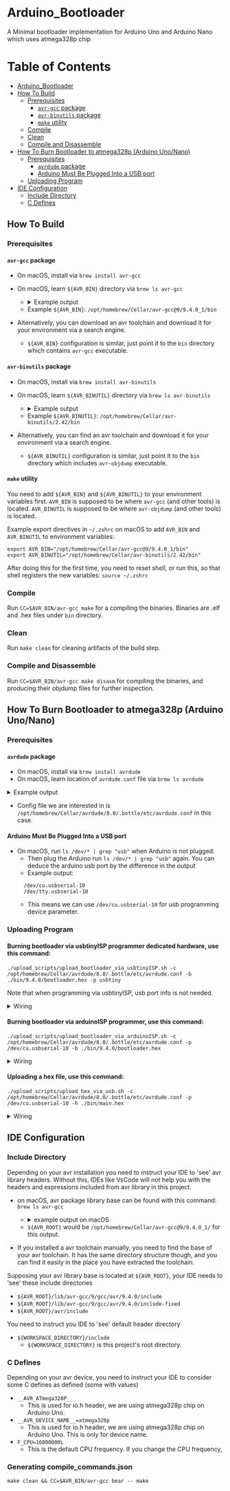 # Arduino_Bootloader
A Minimal bootloader implementation for Arduino Uno and Arduino Nano which uses atmega328p chip

# Table of Contents
- [Arduino_Bootloader](#arduino_bootloader)
- [How To Build](#how-to-build)
  - [Prerequisites](#prerequisites)
    - [`avr-gcc` package](#avr-gcc-package)
    - [`avr-binutils` package](#avr-binutils-package)
    - [`make` utility](#make-utility)
  - [Compile](#compile)
  - [Clean](#clean)
  - [Compile and Disassemble](#compile-and-disassemble)
- [How To Burn Bootloader to atmega328p (Arduino Uno/Nano)](#how-to-burn-bootloader-to-atmega328p-arduino-unonano)
  - [Prerequisites](#prerequisites-1)
    - [`avrdude` package](#avrdude-package)
    - [Arduino Must Be Plugged Into a USB port](#arduino-must-be-plugged-into-a-usb-port)
  - [Uploading Program](#uploading-program)
- [IDE Configuration](#ide-configuration)
  - [Include Directory](#include-directory)
  - [C Defines](#c-defines)

## How To Build

### Prerequisites
#### `avr-gcc` package
  * On macOS, install via `brew install avr-gcc`
  * On macOS, learn `${AVR_BIN}` directory via `brew ls avr-gcc`
    * <details> <summary>Example output</summary>
     
      ```
        /opt/homebrew/Cellar/avr-gcc@9/9.4.0_1/avr/include/ (293 files)
        /opt/homebrew/Cellar/avr-gcc@9/9.4.0_1/avr/lib/ (618 files)
        /opt/homebrew/Cellar/avr-gcc@9/9.4.0_1/bin/avr-c++
        /opt/homebrew/Cellar/avr-gcc@9/9.4.0_1/bin/avr-cpp
        /opt/homebrew/Cellar/avr-gcc@9/9.4.0_1/bin/avr-g++
        /opt/homebrew/Cellar/avr-gcc@9/9.4.0_1/bin/avr-gcc
        /opt/homebrew/Cellar/avr-gcc@9/9.4.0_1/bin/avr-gcc-9.4.0
        /opt/homebrew/Cellar/avr-gcc@9/9.4.0_1/bin/avr-gcc-ar
        /opt/homebrew/Cellar/avr-gcc@9/9.4.0_1/bin/avr-gcc-nm
        /opt/homebrew/Cellar/avr-gcc@9/9.4.0_1/bin/avr-gcc-ranlib
        /opt/homebrew/Cellar/avr-gcc@9/9.4.0_1/bin/avr-gcov
        /opt/homebrew/Cellar/avr-gcc@9/9.4.0_1/bin/avr-gcov-dump
        /opt/homebrew/Cellar/avr-gcc@9/9.4.0_1/bin/avr-gcov-tool
        /opt/homebrew/Cellar/avr-gcc@9/9.4.0_1/bin/avr-man
        /opt/homebrew/Cellar/avr-gcc@9/9.4.0_1/lib/avr-gcc/ (791 files)
        /opt/homebrew/Cellar/avr-gcc@9/9.4.0_1/libexec/gcc/ (13 files)
        /opt/homebrew/Cellar/avr-gcc@9/9.4.0_1/sbom.spdx.json
        /opt/homebrew/Cellar/avr-gcc@9/9.4.0_1/share/doc/ (20 files)
        /opt/homebrew/Cellar/avr-gcc@9/9.4.0_1/share/man/ (6 files)
      ```
      
    </details>
    
    * Example `${AVR_BIN}`: `/opt/homebrew/Cellar/avr-gcc@9/9.4.0_1/bin`
  * Alternatively, you can download an avr toolchain and download it for your environment via a search engine.
    * `${AVR_BIN}` configuration is similar, just point it to the `bin` directory which contains `avr-gcc` executable.

#### `avr-binutils` package
  * On macOS, install via `brew install avr-binutils`
  * On macOS, learn `${AVR_BINUTIL}` directory via `brew ls avr-binutils`
    * <details> <summary>Example output</summary>
     
      ```
        /opt/homebrew/Cellar/avr-binutils/2.42/avr/bin/ (10 files)
        /opt/homebrew/Cellar/avr-binutils/2.42/avr/lib/ (121 files)
        /opt/homebrew/Cellar/avr-binutils/2.42/bin/avr-addr2line
        /opt/homebrew/Cellar/avr-binutils/2.42/bin/avr-ar
        /opt/homebrew/Cellar/avr-binutils/2.42/bin/avr-as
        /opt/homebrew/Cellar/avr-binutils/2.42/bin/avr-c++filt
        /opt/homebrew/Cellar/avr-binutils/2.42/bin/avr-elfedit
        /opt/homebrew/Cellar/avr-binutils/2.42/bin/avr-gprof
        /opt/homebrew/Cellar/avr-binutils/2.42/bin/avr-ld
        /opt/homebrew/Cellar/avr-binutils/2.42/bin/avr-ld.bfd
        /opt/homebrew/Cellar/avr-binutils/2.42/bin/avr-nm
        /opt/homebrew/Cellar/avr-binutils/2.42/bin/avr-objcopy
        /opt/homebrew/Cellar/avr-binutils/2.42/bin/avr-objdump
        /opt/homebrew/Cellar/avr-binutils/2.42/bin/avr-ranlib
        /opt/homebrew/Cellar/avr-binutils/2.42/bin/avr-readelf
        /opt/homebrew/Cellar/avr-binutils/2.42/bin/avr-size
        /opt/homebrew/Cellar/avr-binutils/2.42/bin/avr-strings
        /opt/homebrew/Cellar/avr-binutils/2.42/bin/avr-strip
        /opt/homebrew/Cellar/avr-binutils/2.42/lib/avr/bfd-plugins/libdep.so
        /opt/homebrew/Cellar/avr-binutils/2.42/sbom.spdx.json
        /opt/homebrew/Cellar/avr-binutils/2.42/share/man/ (18 files)
      ```
      
    </details>
    
    * Example `${AVR_BINUTIL}`: `/opt/homebrew/Cellar/avr-binutils/2.42/bin`
  * Alternatively, you can find an avr toolchain and download it for your environment via a search engine.
    * `${AVR_BINUTIL}` configuration is similar, just point it to the `bin` directory which includes `avr-objdump` executable.

#### `make` utility
You need to add `${AVR_BIN}` and `${AVR_BINUTIL}` to your environment variables first. `AVR_BIN` is supposed to be where `avr-gcc` (and other tools) is located. `AVR_BINUTIL` is supposed to be where `avr-objdump` (and other tools) is located.

Example export directives in `~/.zshrc` on macOS to add `AVR_BIN` and `AVR_BINUTIL` to environment variables:
```
export AVR_BIN="/opt/homebrew/Cellar/avr-gcc@9/9.4.0_1/bin"
export AVR_BINUTIL="/opt/homebrew/Cellar/avr-binutils/2.42/bin"
```

After doing this for the first time, you need to reset shell, or run this, so that shell registers the new variables: `source ~/.zshrc`

### Compile
Run `CC=$AVR_BIN/avr-gcc make` for a compiling the binaries. Binaries are .elf and .hex files under `bin` directory.

### Clean
Run `make clean` for cleaning artifacts of the build step.

### Compile and Disassemble
Run `CC=$AVR_BIN/avr-gcc make disasm` for compiling the binaries, and producing their objdump files for further inspection.

## How To Burn Bootloader to atmega328p (Arduino Uno/Nano)
### Prerequisites

#### `avrdude` package
  * On macOS, install via `brew install avrdude`
  * On macOS, learn location of `avrdude.conf` file via `brew ls avrdude`
   <details> <summary>Example output</summary>
    
   ```
    /opt/homebrew/Cellar/avrdude/8.0/.bottle/etc/avrdude.conf
    /opt/homebrew/Cellar/avrdude/8.0/bin/avrdude
    /opt/homebrew/Cellar/avrdude/8.0/bin/elf2tag
    /opt/homebrew/Cellar/avrdude/8.0/include/ (2 files)
    /opt/homebrew/Cellar/avrdude/8.0/lib/libavrdude.2.0.0.dylib
    /opt/homebrew/Cellar/avrdude/8.0/lib/ (3 other files)
    /opt/homebrew/Cellar/avrdude/8.0/sbom.spdx.json
    /opt/homebrew/Cellar/avrdude/8.0/share/man/man1/avrdude.1
   ```
    
   </details>

   * Config file we are interested in is `/opt/homebrew/Cellar/avrdude/8.0/.bottle/etc/avrdude.conf` in this case.
    
#### Arduino Must Be Plugged Into a USB port
  * On macOS, run `ls /dev/* | grep "usb"` when Arduino is not plugged.
    * Then plug the Arduino run `ls /dev/* | grep "usb"` again. You can deduce the arduino usb port by the difference in the output
    * Example output:
    ```
      /dev/cu.usbserial-10
      /dev/tty.usbserial-10
    ```
    * This means we can use `/dev/cu.usbserial-10` for usb programming device parameter.

### Uploading Program

#### Burning bootloader via usbtinyISP programmer dedicated hardware, use this command: 
```
./upload_scripts/upload_bootloader_via_usbtinyISP.sh -c /opt/homebrew/Cellar/avrdude/8.0/.bottle/etc/avrdude.conf -b ./bin/9.4.0/bootloader.hex -p usbtiny
```
Note that when programming via usbtinyISP, usb port info is not needed.

<details><summary>Wiring</summary>
 
 ![WhatsApp Image 2024-11-01 at 23 01 16](https://github.com/user-attachments/assets/5583627a-686c-4b36-a4d6-175ae6b8d30a)
 
</details>

#### Burning bootloader via arduinoISP programmer, use this command: 
```
./upload_scripts/upload_bootloader_via_arduinoISP.sh -c /opt/homebrew/Cellar/avrdude/8.0/.bottle/etc/avrdude.conf -p /dev/cu.usbserial-10 -b ./bin/9.4.0/bootloader.hex
```

<details><summary>Wiring</summary>
 
[See here](https://docs.arduino.cc/built-in-examples/arduino-isp/ArduinoISP/)

</details>

#### Uploading a hex file, use this command:
```
./upload_scripts/upload_hex_via_usb.sh -c /opt/homebrew/Cellar/avrdude/8.0/.bottle/etc/avrdude.conf -p /dev/cu.usbserial-10 -h ./bin/main.hex
```

<details><summary>Wiring</summary>

![WhatsApp Image 2024-11-01 at 23 01 37](https://github.com/user-attachments/assets/4d736bab-4700-41a3-a6e2-76cb2742aef6)

</details>

## IDE Configuration

### Include Directory
Depending on your avr installation you need to instruct your IDE to 'see' avr library headers. Without this, IDEs like VsCode will not help you with the headers and expressions included from avr library in this project.

* on macOS, avr package library base can be found with this command: `brew ls avr-gcc`
  * <details> <summary>example output on macOS</summary>

    ```
      /opt/homebrew/Cellar/avr-gcc@9/9.4.0_1/avr/include/ (293 files)
      /opt/homebrew/Cellar/avr-gcc@9/9.4.0_1/avr/lib/ (618 files)
      /opt/homebrew/Cellar/avr-gcc@9/9.4.0_1/bin/avr-c++
      /opt/homebrew/Cellar/avr-gcc@9/9.4.0_1/bin/avr-cpp
      /opt/homebrew/Cellar/avr-gcc@9/9.4.0_1/bin/avr-g++
      /opt/homebrew/Cellar/avr-gcc@9/9.4.0_1/bin/avr-gcc
      /opt/homebrew/Cellar/avr-gcc@9/9.4.0_1/bin/avr-gcc-9.4.0
      /opt/homebrew/Cellar/avr-gcc@9/9.4.0_1/bin/avr-gcc-ar
      /opt/homebrew/Cellar/avr-gcc@9/9.4.0_1/bin/avr-gcc-nm
      /opt/homebrew/Cellar/avr-gcc@9/9.4.0_1/bin/avr-gcc-ranlib
      /opt/homebrew/Cellar/avr-gcc@9/9.4.0_1/bin/avr-gcov
      /opt/homebrew/Cellar/avr-gcc@9/9.4.0_1/bin/avr-gcov-dump
      /opt/homebrew/Cellar/avr-gcc@9/9.4.0_1/bin/avr-gcov-tool
      /opt/homebrew/Cellar/avr-gcc@9/9.4.0_1/bin/avr-man
      /opt/homebrew/Cellar/avr-gcc@9/9.4.0_1/lib/avr-gcc/ (791 files)
      /opt/homebrew/Cellar/avr-gcc@9/9.4.0_1/libexec/gcc/ (13 files)
      /opt/homebrew/Cellar/avr-gcc@9/9.4.0_1/sbom.spdx.json
      /opt/homebrew/Cellar/avr-gcc@9/9.4.0_1/share/doc/ (20 files)
      /opt/homebrew/Cellar/avr-gcc@9/9.4.0_1/share/man/ (6 files)
    ```
  </details>
  
    * `${AVR_ROOT}` would be `/opt/homebrew/Cellar/avr-gcc@9/9.4.0_1/` for this output.
* If you installed a avr toolchain manually, you need to find the base of your avr toolchain. It has the same directory structure though, and you can find it easily in the place you have extracted the toolchain.

Supposing your avr library base is located at `${AVR_ROOT}`, your IDE needs to 'see' these include directories

* `${AVR_ROOT}/lib/avr-gcc/9/gcc/avr/9.4.0/include`
* `${AVR_ROOT}/lib/avr-gcc/9/gcc/avr/9.4.0/include-fixed`
* `${AVR_ROOT}/avr/include`

You need to instruct you IDE to 'see' default header directory

* `${WORKSPACE_DIRECTORY}/include`
  * `${WORKSPACE_DIRECTORY}` is this project's root directory.

### C Defines
Depending on your avr device, you need to instruct your IDE to consider some C defines as defined (some with values)

* `__AVR_ATmega328P__`
  * This is used for io.h header, we are using atmega328p chip on Arduino Uno.
* `__AVR_DEVICE_NAME__=atmega328p`
  * This is used for io.h header, we are using atmega328p chip on Arduino Uno. This is only for device name.
* `F_CPU=16000000L`
  * This is the default CPU frequency. If you change the CPU frequency,

### Generating compile_commands.json

```
make clean && CC=$AVR_BIN/avr-gcc bear -- make
```
